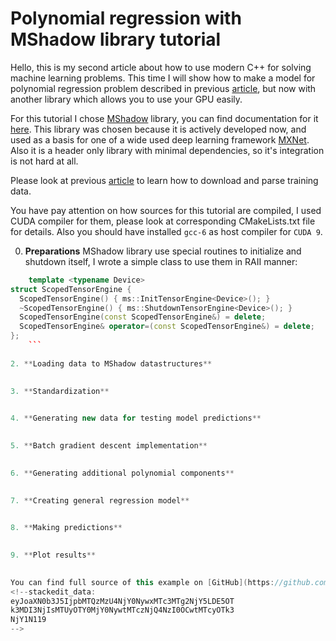# Polynomial regression with MShadow library tutorial

Hello, this is my second article about how to use modern C++ for solving machine learning problems. This time I will show how to make a model for polynomial regression problem described in previous [article](https://github.com/Kolkir/mlcpp/tree/master/polynomial_regression), but now with another library which allows you to use your GPU easily.

For this tutorial I chose [MShadow](https://github.com/dmlc/mshadow) library, you can find documentation for it [here](https://github.com/dmlc/mshadow/tree/master/doc). This library was chosen because it is actively developed now, and used as a basis for one of a wide used deep learning framework [MXNet](https://mxnet.incubator.apache.org/). Also it is a header only library with minimal dependencies, so it's integration is not hard at all.

Please look at previous [article](https://github.com/Kolkir/mlcpp/tree/master/polynomial_regression) to learn how to download and parse training data. 

You have pay attention on how sources for this tutorial are compiled, I used CUDA compiler for them, please look at corresponding CMakeLists.txt file for details. Also you should have installed ``gcc-6`` as host compiler for ``CUDA 9``.

0. **Preparations**
	MShadow library use special routines to initialize and shutdown itself,  I wrote a simple class to use them in RAII manner:
``` cpp
	template <typename Device>
struct ScopedTensorEngine {
  ScopedTensorEngine() { ms::InitTensorEngine<Device>(); }
  ~ScopedTensorEngine() { ms::ShutdownTensorEngine<Device>(); }
  ScopedTensorEngine(const ScopedTensorEngine&) = delete;
  ScopedTensorEngine& operator=(const ScopedTensorEngine&) = delete;
};
	```
	
2. **Loading data to MShadow datastructures**

    
3. **Standardization**

   
4. **Generating new data for testing model predictions**

  
5. **Batch gradient descent implementation**

   
6. **Generating additional polynomial components**

 
7. **Creating general regression model**

    
8. **Making predictions**

   
9. **Plot results**

    
You can find full source of this example on [GitHub](https://github.com/Kolkir/mlcpp).
<!--stackedit_data:
eyJoaXN0b3J5IjpbMTQzMzU4NjY0NywxMTc3MTg2NjY5LDE5OT
k3MDI3NjIsMTUyOTY0MjY0NywtMTczNjQ4NzI0OCwtMTcyOTk3
NjY1N119
-->